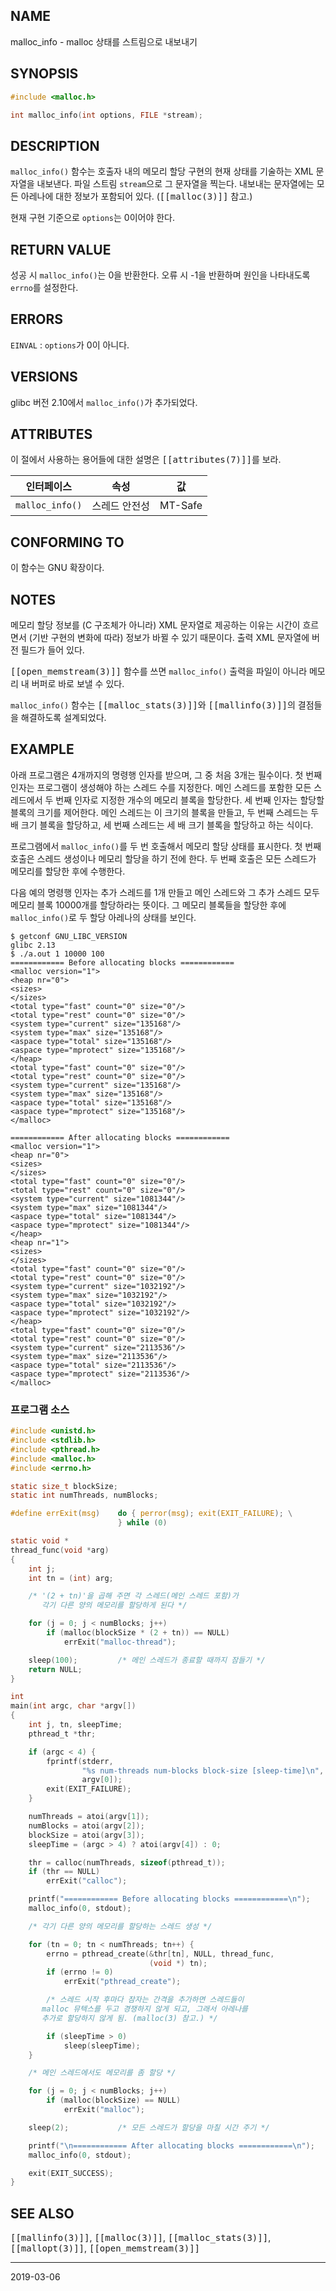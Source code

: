 ## NAME

malloc_info - malloc 상태를 스트림으로 내보내기

## SYNOPSIS

```c
#include <malloc.h>

int malloc_info(int options, FILE *stream);
```

## DESCRIPTION

`malloc_info()` 함수는 호출자 내의 메모리 할당 구현의 현재 상태를 기술하는 XML 문자열을 내보낸다. 파일 스트림 `stream`으로 그 문자열을 찍는다. 내보내는 문자열에는 모든 아레나에 대한 정보가 포함되어 있다. (<tt>[[malloc(3)]]</tt> 참고.)

현재 구현 기준으로 `options`는 0이어야 한다.

## RETURN VALUE

성공 시 `malloc_info()`는 0을 반환한다. 오류 시 -1을 반환하며 원인을 나타내도록 `errno`를 설정한다.

## ERRORS

`EINVAL`
:   `options`가 0이 아니다.

## VERSIONS

glibc 버전 2.10에서 `malloc_info()`가 추가되었다.

## ATTRIBUTES

이 절에서 사용하는 용어들에 대한 설명은 <tt>[[attributes(7)]]</tt>를 보라.

| 인터페이스 | 속성 | 값 |
| --- | --- | --- |
| `malloc_info()` | 스레드 안전성 | MT-Safe |

## CONFORMING TO

이 함수는 GNU 확장이다.

## NOTES

메모리 할당 정보를 (C 구조체가 아니라) XML 문자열로 제공하는 이유는 시간이 흐르면서 (기반 구현의 변화에 따라) 정보가 바뀔 수 있기 때문이다. 출력 XML 문자열에 버전 필드가 들어 있다.

<tt>[[open_memstream(3)]]</tt> 함수를 쓰면 `malloc_info()` 출력을 파일이 아니라 메모리 내 버퍼로 바로 보낼 수 있다.

`malloc_info()` 함수는 <tt>[[malloc_stats(3)]]</tt>와 <tt>[[mallinfo(3)]]</tt>의 결점들을 해결하도록 설계되었다.

## EXAMPLE

아래 프로그램은 4개까지의 명령행 인자를 받으며, 그 중 처음 3개는 필수이다. 첫 번째 인자는 프로그램이 생성해야 하는 스레드 수를 지정한다. 메인 스레드를 포함한 모든 스레드에서 두 번째 인자로 지정한 개수의 메모리 블록을 할당한다. 세 번째 인자는 할당할 블록의 크기를 제어한다. 메인 스레드는 이 크기의 블록을 만들고, 두 번째 스레드는 두 배 크기 블록을 할당하고, 세 번째 스레드는 세 배 크기 블록을 할당하고 하는 식이다.

프로그램에서 `malloc_info()`를 두 번 호출해서 메모리 할당 상태를 표시한다. 첫 번째 호출은 스레드 생성이나 메모리 할당을 하기 전에 한다. 두 번째 호출은 모든 스레드가 메모리를 할당한 후에 수행한다.

다음 예의 명령행 인자는 추가 스레드를 1개 만들고 메인 스레드와 그 추가 스레드 모두 메모리 블록 10000개를 할당하라는 뜻이다. 그 메모리 블록들을 할당한 후에 `malloc_info()`로 두 할당 아레나의 상태를 보인다.

```
$ getconf GNU_LIBC_VERSION
glibc 2.13
$ ./a.out 1 10000 100
============ Before allocating blocks ============
<malloc version="1">
<heap nr="0">
<sizes>
</sizes>
<total type="fast" count="0" size="0"/>
<total type="rest" count="0" size="0"/>
<system type="current" size="135168"/>
<system type="max" size="135168"/>
<aspace type="total" size="135168"/>
<aspace type="mprotect" size="135168"/>
</heap>
<total type="fast" count="0" size="0"/>
<total type="rest" count="0" size="0"/>
<system type="current" size="135168"/>
<system type="max" size="135168"/>
<aspace type="total" size="135168"/>
<aspace type="mprotect" size="135168"/>
</malloc>

============ After allocating blocks ============
<malloc version="1">
<heap nr="0">
<sizes>
</sizes>
<total type="fast" count="0" size="0"/>
<total type="rest" count="0" size="0"/>
<system type="current" size="1081344"/>
<system type="max" size="1081344"/>
<aspace type="total" size="1081344"/>
<aspace type="mprotect" size="1081344"/>
</heap>
<heap nr="1">
<sizes>
</sizes>
<total type="fast" count="0" size="0"/>
<total type="rest" count="0" size="0"/>
<system type="current" size="1032192"/>
<system type="max" size="1032192"/>
<aspace type="total" size="1032192"/>
<aspace type="mprotect" size="1032192"/>
</heap>
<total type="fast" count="0" size="0"/>
<total type="rest" count="0" size="0"/>
<system type="current" size="2113536"/>
<system type="max" size="2113536"/>
<aspace type="total" size="2113536"/>
<aspace type="mprotect" size="2113536"/>
</malloc>
```

### 프로그램 소스

```c
#include <unistd.h>
#include <stdlib.h>
#include <pthread.h>
#include <malloc.h>
#include <errno.h>

static size_t blockSize;
static int numThreads, numBlocks;

#define errExit(msg)    do { perror(msg); exit(EXIT_FAILURE); \
                        } while (0)

static void *
thread_func(void *arg)
{
    int j;
    int tn = (int) arg;

    /* '(2 + tn)'을 곱해 주면 각 스레드(메인 스레드 포함)가
       각기 다른 양의 메모리를 할당하게 된다 */

    for (j = 0; j < numBlocks; j++)
        if (malloc(blockSize * (2 + tn)) == NULL)
            errExit("malloc-thread");

    sleep(100);         /* 메인 스레드가 종료할 때까지 잠들기 */
    return NULL;
}

int
main(int argc, char *argv[])
{
    int j, tn, sleepTime;
    pthread_t *thr;

    if (argc < 4) {
        fprintf(stderr,
                "%s num-threads num-blocks block-size [sleep-time]\n",
                argv[0]);
        exit(EXIT_FAILURE);
    }

    numThreads = atoi(argv[1]);
    numBlocks = atoi(argv[2]);
    blockSize = atoi(argv[3]);
    sleepTime = (argc > 4) ? atoi(argv[4]) : 0;

    thr = calloc(numThreads, sizeof(pthread_t));
    if (thr == NULL)
        errExit("calloc");

    printf("============ Before allocating blocks ============\n");
    malloc_info(0, stdout);

    /* 각기 다른 양의 메모리를 할당하는 스레드 생성 */

    for (tn = 0; tn < numThreads; tn++) {
        errno = pthread_create(&thr[tn], NULL, thread_func,
                               (void *) tn);
        if (errno != 0)
            errExit("pthread_create");

        /* 스레드 시작 후마다 잠자는 간격을 추가하면 스레드들이
	   malloc 뮤텍스를 두고 경쟁하지 않게 되고, 그래서 아레나를
	   추가로 할당하지 않게 됨. (malloc(3) 참고.) */

        if (sleepTime > 0)
            sleep(sleepTime);
    }

    /* 메인 스레드에서도 메모리를 좀 할당 */

    for (j = 0; j < numBlocks; j++)
        if (malloc(blockSize) == NULL)
            errExit("malloc");

    sleep(2);           /* 모든 스레드가 할당을 마칠 시간 주기 */

    printf("\n============ After allocating blocks ============\n");
    malloc_info(0, stdout);

    exit(EXIT_SUCCESS);
}
```

## SEE ALSO

<tt>[[mallinfo(3)]]</tt>, <tt>[[malloc(3)]]</tt>, <tt>[[malloc_stats(3)]]</tt>, <tt>[[mallopt(3)]]</tt>, <tt>[[open_memstream(3)]]</tt>

----

2019-03-06
